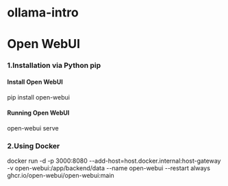 # ollama-intro




# Open WebUI
### 1.Installation via Python pip 

#### Install Open WebUI
pip install open-webui
#### Running Open WebUI
open-webui serve


### 2.Using Docker
docker run -d -p 3000:8080 --add-host=host.docker.internal:host-gateway -v open-webui:/app/backend/data --name open-webui --restart always ghcr.io/open-webui/open-webui:main
